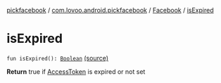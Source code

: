 [pickfacebook](../../index.md) / [com.lovoo.android.pickfacebook](../index.md) / [Facebook](index.md) / [isExpired](./is-expired.md)

# isExpired

`fun isExpired(): `[`Boolean`](https://kotlinlang.org/api/latest/jvm/stdlib/kotlin/-boolean/index.html) [(source)](https://github.com/lovoo/android-pickpic/blob/master/pickfacebook/src/main/kotlin/com/lovoo/android/pickfacebook/Facebook.kt#L166)

**Return**
true if [AccessToken](#) is expired or not set

